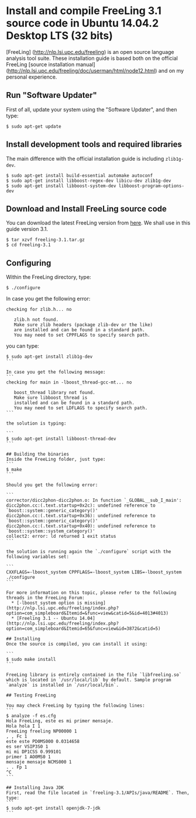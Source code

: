 # Install and compile FreeLing 3.1 source code in Ubuntu 14.04.2 Desktop LTS (32 bits)
[FreeLing] (http://nlp.lsi.upc.edu/freeling) is an open source language analysis tool suite. These installation guide is based both on the official FreeLing [source installation manual] (http://nlp.lsi.upc.edu/freeling/doc/userman/html/node12.html) and on my personal experience.

## Run "Software Updater"
First of all, update your system using the "Software Updater", and then type:

```
$ sudo apt-get update
```

## Install development tools and required libraries
The main difference with the official installation guide is including `zlib1g-dev`.

```
$ sudo apt-get install build-essential automake autoconf
$ sudo apt-get install libboost-regex-dev libicu-dev zlib1g-dev
$ sudo apt-get install libboost-system-dev libboost-program-options-dev
```

## Download and Install FreeLing source code
You can download the latest FreeLing version from [here](http://devel.cpl.upc.edu/freeling/downloads?order=time&desc=1). We shall use in this guide version 3.1.

```
$ tar xzvf freeling-3.1.tar.gz
$ cd freeling-3.1
```
## Configuring
Within the FreeLing directory, type:

```
$ ./configure
```

In case you get the following error:
```
checking for zlib.h... no

   zlib.h not found.
   Make sure zlib headers (package zlib-dev or the like)
   are installed and can be found in a standard path.
   You may need to set CPPFLAGS to specify search path.
```

you can type:
````
$ sudo apt-get install zlib1g-dev
```

In case you get the following message:
```
checking for main in -lboost_thread-gcc-mt... no

   boost_thread library not found.
   Make sure libboost_thread is
   installed and can be found in a standard path.
   You may need to set LDFLAGS to specify search path.
```

the solution is typing:

```
$ sudo apt-get install libboost-thread-dev
```

## Building the binaries
Inside the FreeLing folder, just type:
```
$ make
```

Should you get the following error:

```
corrector/dicc2phon-dicc2phon.o: In function `_GLOBAL__sub_I_main':
dicc2phon.cc:(.text.startup+0x2c): undefined reference to `boost::system::generic_category()'
dicc2phon.cc:(.text.startup+0x36): undefined reference to `boost::system::generic_category()'
dicc2phon.cc:(.text.startup+0x40): undefined reference to `boost::system::system_category()'
collect2: error: ld returned 1 exit status
```

the solution is running again the `./configure` script with the following variables set:

```
CXXFLAGS=-lboost_system CPPFLAGS=-lboost_system LIBS=-lboost_system ./configure
```

For more information on this topic, please refer to the following threads in the FreeLing Forum:
  * [-lboost_system option is missing](http://nlp.lsi.upc.edu/freeling/index.php?option=com_simpleboard&Itemid=&func=view&catid=5&id=4013#4013)
  * [Freeling 3.1 -- Ubuntu 14.04](http://nlp.lsi.upc.edu/freeling/index.php?option=com_simpleboard&Itemid=65&func=view&id=3872&catid=5)

## Installing
Once the source is compiled, you can install it using:

```
$ sudo make install
```

FreeLing library is entirely contained in the file `libfreeling.so` which is located in `/usr/local/lib` by default. Sample program `analyze` is installed in `/usr/local/bin`.

## Testing FreeLing

You may check FreeLing by typing the following lines:
```
$ analyze -f es.cfg
Hola FreeLing, este es mi primer mensaje.
Hola hola I 1
FreeLing freeling NP00000 1
, , Fc 1
este este PD0MS000 0.0314658
es ser VSIP3S0 1
mi mi DP1CSS 0.999101
primer 1 AO0MS0 1
mensaje mensaje NCMS000 1
. . Fp 1
^C
```

## Installing Java JDK
First, read the file located in `freeling-3.1/APIs/java/README`. Then, type:
```
$ sudo apt-get install openjdk-7-jdk
```





